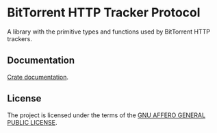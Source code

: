 # BitTorrent HTTP Tracker Protocol

A library with the primitive types and functions used by BitTorrent HTTP trackers.

## Documentation

[Crate documentation](https://docs.rs/bittorrent-http-protocol).

## License

The project is licensed under the terms of the [GNU AFFERO GENERAL PUBLIC LICENSE](./LICENSE).
